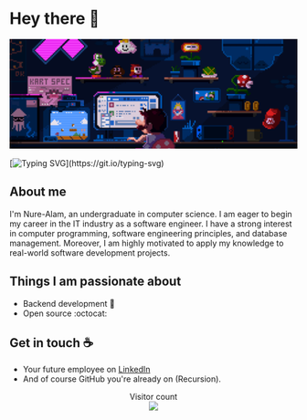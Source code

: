 # Hey there :wave:

<img src="https://github.com/Nure-A1am/Nure-A1am/blob/main/resource/coding_animation.gif" alt="Hello world">

[![Typing SVG](https://readme-typing-svg.demolab.com?font=Roboto&weight=900&size=30&duration=3000&pause=1000&color=1DBF73&width=600&height=45&lines=Expert+with+Web+Developement;Expert+with+Android+Developement;Expert+with+Back-end+Development;)](https://git.io/typing-svg)

## About me

I'm Nure-Alam, an undergraduate in computer science. I am eager to begin my career in the IT industry as a software engineer. I have a strong interest in computer programming, software engineering principles, and database management. Moreover, I am highly motivated to apply my knowledge to real-world software development projects.


## Things I am passionate about

- Backend development :robot:
- Open source :octocat:

## Get in touch :coffee:

- Your future employee on [LinkedIn](https://www.linkedin.com/in/nure-alam)
- And of course GitHub you're already on (Recursion).

<p align="center"> 
  Visitor count<br>
  <img src="https://profile-counter.glitch.me/Nure-A1am/count.svg" />
</p>


<!--
**this** is a ✨ _special_ ✨ repository because its `README.md` (this file) appears on your GitHub profile.

Here are some ideas to get you started:

- 🔭 I’m currently working on ...
- 🌱 I’m currently learning ...
- 👯 I’m looking to collaborate on ...
- 🤔 I’m looking for help with ...
- 💬 Ask me about ...
- 📫 How to reach me: ...
- 😄 Pronouns: ...
- ⚡ Fun fact: ...
-->
